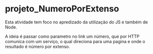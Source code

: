 # projeto_NumeroPorExtenso

Esta atividade tem foco no apredizado da utilização do JS e também de Node.

A ideia é passar como parametro no link um número, que por HTTP comunica com um serviço, o qual direciona para uma pagina e onde o resultado é número por extenso.

